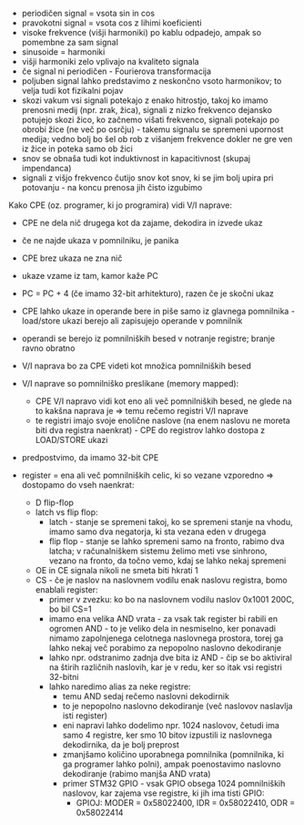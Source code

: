 - periodičen signal = vsota sin in cos
- pravokotni signal = vsota cos z lihimi koeficienti
- visoke frekvence (višji harmoniki) po kablu odpadejo, ampak so pomembne za sam signal
- sinusoide = harmoniki
- višji harmoniki zelo vplivajo na kvaliteto signala
- če signal ni periodičen - Fourierova transformacija
- poljuben signal lahko predstavimo z neskončno vsoto harmonikov; to velja tudi kot fizikalni pojav
- skozi vakum vsi signali potekajo z enako hitrostjo, takoj ko imamo prenosni medij (npr. zrak, žica), signali z nizko frekvenco dejansko potujejo skozi žico, ko začnemo višati frekvenco, signali potekajo po obrobi žice (ne več po osrčju) - takemu signalu se spremeni upornost medija; vedno bolj bo šel ob rob z višanjem frekvence dokler ne gre ven iz žice in poteka samo ob žici
- snov se obnaša tudi kot induktivnost in kapacitivnost (skupaj impendanca)
- signali z višjo frekvenco čutijo snov kot snov, ki se jim bolj upira pri potovanju - na koncu prenosa jih čisto izgubimo

Kako CPE (oz. programer, ki jo programira) vidi V/I naprave:
- CPE ne dela nič drugega kot da zajame, dekodira in izvede ukaz
- če ne najde ukaza v pomnilniku, je panika
- CPE brez ukaza ne zna nič
- ukaze vzame iz tam, kamor kaže PC
- PC = PC + 4 (če imamo 32-bit arhitekturo), razen če je skočni ukaz
- CPE lahko ukaze in operande bere in piše samo iz glavnega pomnilnika - load/store ukazi berejo ali zapisujejo operande v pomnilnik
- operandi se berejo iz pomnilniških besed v notranje registre; branje ravno obratno
- V/I naprava bo za CPE videti kot množica pomnilniških besed
- V/I naprave so pomnilniško preslikane (memory mapped):
	- CPE V/I napravo vidi kot eno ali več pomnilniških besed, ne glede na to kakšna naprava je => temu rečemo registri V/I naprave
	- te registri imajo svoje enolične naslove (na enem naslovu ne moreta biti dva registra naenkrat) - CPE do registrov lahko dostopa z LOAD/STORE ukazi

- predpostvimo, da imamo 32-bit CPE
- register = ena ali več pomnilniških celic, ki so vezane vzporedno => dostopamo do vseh naenkrat:
	- D flip-flop
	- latch vs flip flop: 
		- latch - stanje se spremeni takoj, ko se spremeni stanje na vhodu, imamo samo dva negatorja, ki sta vezana eden v drugega
		- flip flop - stanje se lahko spremeni samo na fronto, rabimo dva latcha; v računalniškem sistemu želimo meti vse sinhrono, vezano na fronto, da točno vemo, kdaj se lahko nekaj spremeni
	- OE in CE signala nikoli ne smeta biti hkrati 1
	- CS - če je naslov na naslovnem vodilu enak naslovu registra, bomo enablali register:
		- primer v zvezku: ko bo na naslovnem vodilu naslov 0x1001 200C, bo bil CS=1
		- imamo ena velika AND vrata - za vsak tak register bi rabili en ogromen AND - to je veliko dela in nesmiselno, ker ponavadi nimamo zapolnjenega celotnega naslovnega prostora, torej ga lahko nekaj več porabimo za nepopolno naslovno dekodiranje
		- lahko npr. odstranimo zadnja dve bita iz AND - čip se bo aktiviral na štirih različnih naslovih, kar je v redu, ker so itak vsi registri 32-bitni
		- lahko naredimo alias za neke registre:
			- temu AND sedaj rečemo naslovni dekodirnik
			- to je nepopolno naslovno dekodiranje (več naslovov naslavlja isti register)
			- eni napravi lahko dodelimo npr. 1024 naslovov, četudi ima samo 4 registre, ker smo 10 bitov izpustili iz naslovnega dekodirnika, da je bolj preprost
			- zmanjšamo količino uporabnega pomnilnika (pomnilnika, ki ga programer lahko polni), ampak poenostavimo naslovno dekodiranje (rabimo manjša AND vrata)
			- primer STM32 GPIO - vsak GPIO obsega 1024 pomnilniških naslovov, kar zajema vse registre, ki jih ima tisti GPIO:
				- GPIOJ: MODER = 0x58022400, IDR = 0x58022410, ODR = 0x58022414